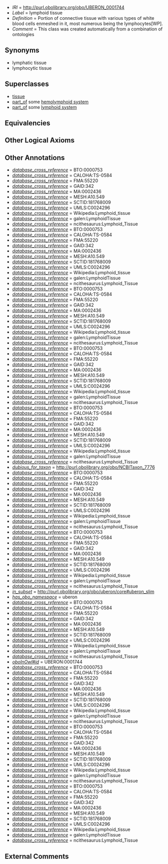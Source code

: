  * *IRI* = http://purl.obolibrary.org/obo/UBERON_0001744
 * *Label* = lymphoid tissue
 * *Definition* = Portion of connective tissue with various types of white blood cells enmeshed in it, most numerous being the lymphocytes[WP].
 * *Comment* = This class was created automatically from a combination of ontologies

## Synonyms

 * lymphatic tissue
 * lymphocytic tissue

## Superclasses

 * [tissue](../../UBERON/79/UBERON_0000479.md)
 * [part_of](../../BFO/50/BFO_0000050.md) some [hemolymphoid system](../../UBERON/93/UBERON_0002193.md)
 * [part_of](../../BFO/50/BFO_0000050.md) some [lymphoid system](../../UBERON/65/UBERON_0002465.md)

## Equivalencies


## Other Logical Axioms


## Other Annotations

 * *[database_cross_reference](../../ef/oboInOwl#hasDbXref.md)* = BTO:0000753
 * *[database_cross_reference](../../ef/oboInOwl#hasDbXref.md)* = CALOHA:TS-0584
 * *[database_cross_reference](../../ef/oboInOwl#hasDbXref.md)* = FMA:55220
 * *[database_cross_reference](../../ef/oboInOwl#hasDbXref.md)* = GAID:342
 * *[database_cross_reference](../../ef/oboInOwl#hasDbXref.md)* = MA:0002436
 * *[database_cross_reference](../../ef/oboInOwl#hasDbXref.md)* = MESH:A10.549
 * *[database_cross_reference](../../ef/oboInOwl#hasDbXref.md)* = SCTID:181768009
 * *[database_cross_reference](../../ef/oboInOwl#hasDbXref.md)* = UMLS:C0024296
 * *[database_cross_reference](../../ef/oboInOwl#hasDbXref.md)* = Wikipedia:Lymphoid_tissue
 * *[database_cross_reference](../../ef/oboInOwl#hasDbXref.md)* = galen:LymphoidTissue
 * *[database_cross_reference](../../ef/oboInOwl#hasDbXref.md)* = ncithesaurus:Lymphoid_Tissue
 * *[database_cross_reference](../../ef/oboInOwl#hasDbXref.md)* = BTO:0000753
 * *[database_cross_reference](../../ef/oboInOwl#hasDbXref.md)* = CALOHA:TS-0584
 * *[database_cross_reference](../../ef/oboInOwl#hasDbXref.md)* = FMA:55220
 * *[database_cross_reference](../../ef/oboInOwl#hasDbXref.md)* = GAID:342
 * *[database_cross_reference](../../ef/oboInOwl#hasDbXref.md)* = MA:0002436
 * *[database_cross_reference](../../ef/oboInOwl#hasDbXref.md)* = MESH:A10.549
 * *[database_cross_reference](../../ef/oboInOwl#hasDbXref.md)* = SCTID:181768009
 * *[database_cross_reference](../../ef/oboInOwl#hasDbXref.md)* = UMLS:C0024296
 * *[database_cross_reference](../../ef/oboInOwl#hasDbXref.md)* = Wikipedia:Lymphoid_tissue
 * *[database_cross_reference](../../ef/oboInOwl#hasDbXref.md)* = galen:LymphoidTissue
 * *[database_cross_reference](../../ef/oboInOwl#hasDbXref.md)* = ncithesaurus:Lymphoid_Tissue
 * *[database_cross_reference](../../ef/oboInOwl#hasDbXref.md)* = BTO:0000753
 * *[database_cross_reference](../../ef/oboInOwl#hasDbXref.md)* = CALOHA:TS-0584
 * *[database_cross_reference](../../ef/oboInOwl#hasDbXref.md)* = FMA:55220
 * *[database_cross_reference](../../ef/oboInOwl#hasDbXref.md)* = GAID:342
 * *[database_cross_reference](../../ef/oboInOwl#hasDbXref.md)* = MA:0002436
 * *[database_cross_reference](../../ef/oboInOwl#hasDbXref.md)* = MESH:A10.549
 * *[database_cross_reference](../../ef/oboInOwl#hasDbXref.md)* = SCTID:181768009
 * *[database_cross_reference](../../ef/oboInOwl#hasDbXref.md)* = UMLS:C0024296
 * *[database_cross_reference](../../ef/oboInOwl#hasDbXref.md)* = Wikipedia:Lymphoid_tissue
 * *[database_cross_reference](../../ef/oboInOwl#hasDbXref.md)* = galen:LymphoidTissue
 * *[database_cross_reference](../../ef/oboInOwl#hasDbXref.md)* = ncithesaurus:Lymphoid_Tissue
 * *[database_cross_reference](../../ef/oboInOwl#hasDbXref.md)* = BTO:0000753
 * *[database_cross_reference](../../ef/oboInOwl#hasDbXref.md)* = CALOHA:TS-0584
 * *[database_cross_reference](../../ef/oboInOwl#hasDbXref.md)* = FMA:55220
 * *[database_cross_reference](../../ef/oboInOwl#hasDbXref.md)* = GAID:342
 * *[database_cross_reference](../../ef/oboInOwl#hasDbXref.md)* = MA:0002436
 * *[database_cross_reference](../../ef/oboInOwl#hasDbXref.md)* = MESH:A10.549
 * *[database_cross_reference](../../ef/oboInOwl#hasDbXref.md)* = SCTID:181768009
 * *[database_cross_reference](../../ef/oboInOwl#hasDbXref.md)* = UMLS:C0024296
 * *[database_cross_reference](../../ef/oboInOwl#hasDbXref.md)* = Wikipedia:Lymphoid_tissue
 * *[database_cross_reference](../../ef/oboInOwl#hasDbXref.md)* = galen:LymphoidTissue
 * *[database_cross_reference](../../ef/oboInOwl#hasDbXref.md)* = ncithesaurus:Lymphoid_Tissue
 * *[database_cross_reference](../../ef/oboInOwl#hasDbXref.md)* = BTO:0000753
 * *[database_cross_reference](../../ef/oboInOwl#hasDbXref.md)* = CALOHA:TS-0584
 * *[database_cross_reference](../../ef/oboInOwl#hasDbXref.md)* = FMA:55220
 * *[database_cross_reference](../../ef/oboInOwl#hasDbXref.md)* = GAID:342
 * *[database_cross_reference](../../ef/oboInOwl#hasDbXref.md)* = MA:0002436
 * *[database_cross_reference](../../ef/oboInOwl#hasDbXref.md)* = MESH:A10.549
 * *[database_cross_reference](../../ef/oboInOwl#hasDbXref.md)* = SCTID:181768009
 * *[database_cross_reference](../../ef/oboInOwl#hasDbXref.md)* = UMLS:C0024296
 * *[database_cross_reference](../../ef/oboInOwl#hasDbXref.md)* = Wikipedia:Lymphoid_tissue
 * *[database_cross_reference](../../ef/oboInOwl#hasDbXref.md)* = galen:LymphoidTissue
 * *[database_cross_reference](../../ef/oboInOwl#hasDbXref.md)* = ncithesaurus:Lymphoid_Tissue
 * *[dubious_for_taxon](../../core#dubious/on/core#dubious_for_taxon.md)* = http://purl.obolibrary.org/obo/NCBITaxon_7776
 * *[database_cross_reference](../../ef/oboInOwl#hasDbXref.md)* = BTO:0000753
 * *[database_cross_reference](../../ef/oboInOwl#hasDbXref.md)* = CALOHA:TS-0584
 * *[database_cross_reference](../../ef/oboInOwl#hasDbXref.md)* = FMA:55220
 * *[database_cross_reference](../../ef/oboInOwl#hasDbXref.md)* = GAID:342
 * *[database_cross_reference](../../ef/oboInOwl#hasDbXref.md)* = MA:0002436
 * *[database_cross_reference](../../ef/oboInOwl#hasDbXref.md)* = MESH:A10.549
 * *[database_cross_reference](../../ef/oboInOwl#hasDbXref.md)* = SCTID:181768009
 * *[database_cross_reference](../../ef/oboInOwl#hasDbXref.md)* = UMLS:C0024296
 * *[database_cross_reference](../../ef/oboInOwl#hasDbXref.md)* = Wikipedia:Lymphoid_tissue
 * *[database_cross_reference](../../ef/oboInOwl#hasDbXref.md)* = galen:LymphoidTissue
 * *[database_cross_reference](../../ef/oboInOwl#hasDbXref.md)* = ncithesaurus:Lymphoid_Tissue
 * *[database_cross_reference](../../ef/oboInOwl#hasDbXref.md)* = BTO:0000753
 * *[database_cross_reference](../../ef/oboInOwl#hasDbXref.md)* = CALOHA:TS-0584
 * *[database_cross_reference](../../ef/oboInOwl#hasDbXref.md)* = FMA:55220
 * *[database_cross_reference](../../ef/oboInOwl#hasDbXref.md)* = GAID:342
 * *[database_cross_reference](../../ef/oboInOwl#hasDbXref.md)* = MA:0002436
 * *[database_cross_reference](../../ef/oboInOwl#hasDbXref.md)* = MESH:A10.549
 * *[database_cross_reference](../../ef/oboInOwl#hasDbXref.md)* = SCTID:181768009
 * *[database_cross_reference](../../ef/oboInOwl#hasDbXref.md)* = UMLS:C0024296
 * *[database_cross_reference](../../ef/oboInOwl#hasDbXref.md)* = Wikipedia:Lymphoid_tissue
 * *[database_cross_reference](../../ef/oboInOwl#hasDbXref.md)* = galen:LymphoidTissue
 * *[database_cross_reference](../../ef/oboInOwl#hasDbXref.md)* = ncithesaurus:Lymphoid_Tissue
 * *[in_subset](../../et/oboInOwl#inSubset.md)* = http://purl.obolibrary.org/obo/uberon/core#uberon_slim
 * *[has_obo_namespace](../../ce/oboInOwl#hasOBONamespace.md)* = uberon
 * *[database_cross_reference](../../ef/oboInOwl#hasDbXref.md)* = BTO:0000753
 * *[database_cross_reference](../../ef/oboInOwl#hasDbXref.md)* = CALOHA:TS-0584
 * *[database_cross_reference](../../ef/oboInOwl#hasDbXref.md)* = FMA:55220
 * *[database_cross_reference](../../ef/oboInOwl#hasDbXref.md)* = GAID:342
 * *[database_cross_reference](../../ef/oboInOwl#hasDbXref.md)* = MA:0002436
 * *[database_cross_reference](../../ef/oboInOwl#hasDbXref.md)* = MESH:A10.549
 * *[database_cross_reference](../../ef/oboInOwl#hasDbXref.md)* = SCTID:181768009
 * *[database_cross_reference](../../ef/oboInOwl#hasDbXref.md)* = UMLS:C0024296
 * *[database_cross_reference](../../ef/oboInOwl#hasDbXref.md)* = Wikipedia:Lymphoid_tissue
 * *[database_cross_reference](../../ef/oboInOwl#hasDbXref.md)* = galen:LymphoidTissue
 * *[database_cross_reference](../../ef/oboInOwl#hasDbXref.md)* = ncithesaurus:Lymphoid_Tissue
 * *[oboInOwl#id](../../id/oboInOwl#id.md)* = UBERON:0001744
 * *[database_cross_reference](../../ef/oboInOwl#hasDbXref.md)* = BTO:0000753
 * *[database_cross_reference](../../ef/oboInOwl#hasDbXref.md)* = CALOHA:TS-0584
 * *[database_cross_reference](../../ef/oboInOwl#hasDbXref.md)* = FMA:55220
 * *[database_cross_reference](../../ef/oboInOwl#hasDbXref.md)* = GAID:342
 * *[database_cross_reference](../../ef/oboInOwl#hasDbXref.md)* = MA:0002436
 * *[database_cross_reference](../../ef/oboInOwl#hasDbXref.md)* = MESH:A10.549
 * *[database_cross_reference](../../ef/oboInOwl#hasDbXref.md)* = SCTID:181768009
 * *[database_cross_reference](../../ef/oboInOwl#hasDbXref.md)* = UMLS:C0024296
 * *[database_cross_reference](../../ef/oboInOwl#hasDbXref.md)* = Wikipedia:Lymphoid_tissue
 * *[database_cross_reference](../../ef/oboInOwl#hasDbXref.md)* = galen:LymphoidTissue
 * *[database_cross_reference](../../ef/oboInOwl#hasDbXref.md)* = ncithesaurus:Lymphoid_Tissue
 * *[database_cross_reference](../../ef/oboInOwl#hasDbXref.md)* = BTO:0000753
 * *[database_cross_reference](../../ef/oboInOwl#hasDbXref.md)* = CALOHA:TS-0584
 * *[database_cross_reference](../../ef/oboInOwl#hasDbXref.md)* = FMA:55220
 * *[database_cross_reference](../../ef/oboInOwl#hasDbXref.md)* = GAID:342
 * *[database_cross_reference](../../ef/oboInOwl#hasDbXref.md)* = MA:0002436
 * *[database_cross_reference](../../ef/oboInOwl#hasDbXref.md)* = MESH:A10.549
 * *[database_cross_reference](../../ef/oboInOwl#hasDbXref.md)* = SCTID:181768009
 * *[database_cross_reference](../../ef/oboInOwl#hasDbXref.md)* = UMLS:C0024296
 * *[database_cross_reference](../../ef/oboInOwl#hasDbXref.md)* = Wikipedia:Lymphoid_tissue
 * *[database_cross_reference](../../ef/oboInOwl#hasDbXref.md)* = galen:LymphoidTissue
 * *[database_cross_reference](../../ef/oboInOwl#hasDbXref.md)* = ncithesaurus:Lymphoid_Tissue
 * *[database_cross_reference](../../ef/oboInOwl#hasDbXref.md)* = BTO:0000753
 * *[database_cross_reference](../../ef/oboInOwl#hasDbXref.md)* = CALOHA:TS-0584
 * *[database_cross_reference](../../ef/oboInOwl#hasDbXref.md)* = FMA:55220
 * *[database_cross_reference](../../ef/oboInOwl#hasDbXref.md)* = GAID:342
 * *[database_cross_reference](../../ef/oboInOwl#hasDbXref.md)* = MA:0002436
 * *[database_cross_reference](../../ef/oboInOwl#hasDbXref.md)* = MESH:A10.549
 * *[database_cross_reference](../../ef/oboInOwl#hasDbXref.md)* = SCTID:181768009
 * *[database_cross_reference](../../ef/oboInOwl#hasDbXref.md)* = UMLS:C0024296
 * *[database_cross_reference](../../ef/oboInOwl#hasDbXref.md)* = Wikipedia:Lymphoid_tissue
 * *[database_cross_reference](../../ef/oboInOwl#hasDbXref.md)* = galen:LymphoidTissue
 * *[database_cross_reference](../../ef/oboInOwl#hasDbXref.md)* = ncithesaurus:Lymphoid_Tissue

## External Comments

